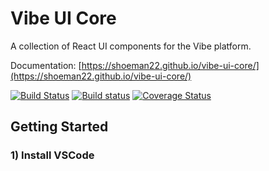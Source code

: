 # Vibe UI Core

A collection of React UI components for the Vibe platform.

Documentation: [https://shoeman22.github.io/vibe-ui-core/](https://shoeman22.github.io/vibe-ui-core/)

[![Build Status](https://travis-ci.org/shoeman22/vibe-ui-core.svg?branch=master)](https://travis-ci.org/shoeman22/vibe-ui-core)
[![Build status](https://ci.appveyor.com/api/projects/status/khdkppn4j5il50it?svg=true)](https://ci.appveyor.com/project/shoeman22/vibe-ui-core)
[![Coverage Status](https://coveralls.io/repos/github/shoeman22/vibe-ui-core/badge.svg)](https://coveralls.io/github/shoeman22/vibe-ui-core)

## Getting Started

### 1) Install VSCode
